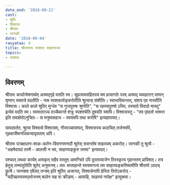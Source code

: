 ```yaml
---
date_end: '2018-09-21'
cast:
- श्रुतिः
- विश्वासः
- श्रीरामः
- जानकी
date: '2018-09-04'
rasyataa: 4
title: श्रीरामस्य स्पशता साहाय्यञ्च
topics:
- स्पशता

---
```


## विवरणम्
श्रीरामः कार्यान्वेषणार्थम् अस्मद्गृहे वसति स्म। सुप्रत्ययसहितस्य मम प्रत्यागतेः परम् अस्मद् व्यवहारान् पश्यन् शृण्वन् स्वमात्रे वदतीति - नाम स्पशकार्यङ्करोतीति श्रुत्यास् संशीतिः। स्वाभाविकन्तत्, संशय एव नास्तीति विश्वासः। काले काले श्रुतिर् मुग्धेव "स गुप्तपुरुषः श्रुणोति", "स रहस्यपुरुषो ऽस्ति, तस्याग्रे विवादो मास्तु" इत्येवं वदति स्म। स्वमातरञ्च तञ्चैकान्ते शत्रुः स्पशश्चेति दूषयति स्मापि। विश्वासस्तु - "तव पृष्ठतो भाषन्त इति तवाक्षेपोऽनुचितः - स मनुष्यसहजः - स्वयमपि तथा करोषि" इत्यज्ञापयत्।

यावदवर्तत, श्रुत्या विश्वासे विश्वासम्, गौरवञ्चापश्यत्, विश्वासस्य कदाचित् तर्जनमपि, गृहकार्येष्वनधिकव्यापृतताम् अपि।

श्रीरामः पात्रक्षालन-शाक-कर्तन-विपणगमनादौ श्रुतेस् ससन्तोषं साहाय्यम् अकरोत्। जानकी तु श्रुत्यै - "अहमेवावदं तस्मै - आलसी न भव, साहाय्यङ्कुरु तस्या" इत्यवदत्। 

पश्चाल् लब्ध्वा कार्यम् असकृत् सहैव वस्तुम् आमन्त्रिते ऽपि दूरताव्याजेन तिरस्कृत्य गृहान्तरम् प्राविशत्। तत्र हेतुस् तन्मातुरेवेति श्रुतेर् अनुमानम्। ततः‌ सप्ताहान्ते स्वयमागत्य तव साहाय्यङ्करिष्यामीति श्रीरामो ऽवदच् छ्रुत्यै। जानक्या एवैतत् तन्त्रम् इति श्रुतिर् अजानत्, विश्वासेनापि प्रेरिता तिरोऽकरोत् - "यदीच्छस्यस्मद्भोजनम् बालेन सह वा क्रीडाम् - आयाहि, साहाय्यं नापेक्ष" इत्युक्त्वा।

